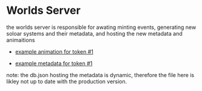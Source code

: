 # Worlds Server

the worlds server is responsible for awating minting events, generating new soloar systems and their metadata, and hosting the new metadata and animaitions

- [example animation for token #1](https://worlds-server.herokuapp.com/api/animation/1)

- [example metadata for token #1](https://worlds-server.herokuapp.com/api/animation/2)

note: the db.json hosting the metadata is dynamic, therefore the file here is likley not up to date with the production version.
